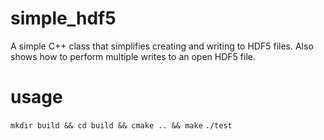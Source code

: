 # simple_hdf5
A simple C++ class that simplifies creating and writing to HDF5 files. Also shows how to perform multiple writes to an open HDF5 file.

# usage
`mkdir build && cd build && cmake .. && make`
`./test`
